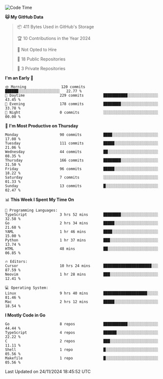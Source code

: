 <!--START_SECTION:waka-->
![Code Time](http://img.shields.io/badge/Code%20Time-968%20hrs%2050%20mins-blue)

**🐱 My GitHub Data** 

> 📦 411 Bytes Used in GitHub's Storage 
 > 
> 🏆 10 Contributions in the Year 2024
 > 
> 🚫 Not Opted to Hire
 > 
> 📜 18 Public Repositories 
 > 
> 🔑 3 Private Repositories 
 > 
**I'm an Early 🐤** 

```text
🌞 Morning                120 commits         ██████░░░░░░░░░░░░░░░░░░░   22.77 % 
🌆 Daytime                229 commits         ███████████░░░░░░░░░░░░░░   43.45 % 
🌃 Evening                178 commits         ████████░░░░░░░░░░░░░░░░░   33.78 % 
🌙 Night                  0 commits           ░░░░░░░░░░░░░░░░░░░░░░░░░   00.00 % 
```
📅 **I'm Most Productive on Thursday** 

```text
Monday                   90 commits          ████░░░░░░░░░░░░░░░░░░░░░   17.08 % 
Tuesday                  111 commits         █████░░░░░░░░░░░░░░░░░░░░   21.06 % 
Wednesday                44 commits          ██░░░░░░░░░░░░░░░░░░░░░░░   08.35 % 
Thursday                 166 commits         ████████░░░░░░░░░░░░░░░░░   31.50 % 
Friday                   96 commits          █████░░░░░░░░░░░░░░░░░░░░   18.22 % 
Saturday                 7 commits           ░░░░░░░░░░░░░░░░░░░░░░░░░   01.33 % 
Sunday                   13 commits          █░░░░░░░░░░░░░░░░░░░░░░░░   02.47 % 
```


📊 **This Week I Spent My Time On** 

```text
💬 Programming Languages: 
TypeScript               3 hrs 52 mins       ████████░░░░░░░░░░░░░░░░░   32.58 % 
Go                       2 hrs 34 mins       █████░░░░░░░░░░░░░░░░░░░░   21.68 % 
YAML                     1 hr 46 mins        ████░░░░░░░░░░░░░░░░░░░░░   15.00 % 
Python                   1 hr 37 mins        ███░░░░░░░░░░░░░░░░░░░░░░   13.74 % 
HTML                     48 mins             ██░░░░░░░░░░░░░░░░░░░░░░░   06.85 % 

🔥 Editors: 
Cursor                   10 hrs 24 mins      ██████████████████████░░░   87.59 % 
Neovim                   1 hr 28 mins        ███░░░░░░░░░░░░░░░░░░░░░░   12.41 % 

💻 Operating System: 
Linux                    9 hrs 40 mins       ████████████████████░░░░░   81.46 % 
Mac                      2 hrs 12 mins       █████░░░░░░░░░░░░░░░░░░░░   18.54 % 
```

**I Mostly Code in Go** 

```text
Go                       8 repos             ███████████░░░░░░░░░░░░░░   44.44 % 
TypeScript               4 repos             ██████░░░░░░░░░░░░░░░░░░░   22.22 % 
C                        2 repos             ███░░░░░░░░░░░░░░░░░░░░░░   11.11 % 
Shell                    1 repo              █░░░░░░░░░░░░░░░░░░░░░░░░   05.56 % 
Makefile                 1 repo              █░░░░░░░░░░░░░░░░░░░░░░░░   05.56 % 
```




 Last Updated on 24/11/2024 18:45:52 UTC
<!--END_SECTION:waka-->
